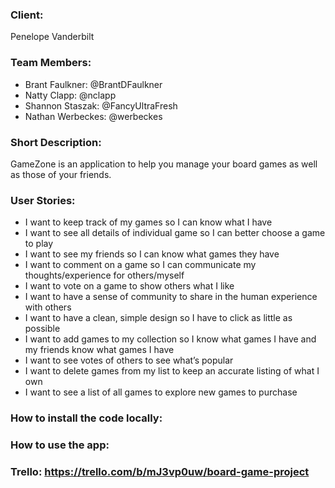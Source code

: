 ### Client:
Penelope Vanderbilt

### Team Members:
- Brant Faulkner: @BrantDFaulkner
- Natty Clapp: @nclapp
- Shannon Staszak: @FancyUltraFresh
- Nathan Werbeckes: @werbeckes

### Short Description:
GameZone is an application to help you manage your board games as well as those of your friends.

### User Stories:
- I want to keep track of my games so I can know what I have
- I want to see all details of individual game so I can better choose a game to play
- I want to see my friends so I can know what games they have
- I want to comment on a game so I can communicate my thoughts/experience for others/myself
- I want to vote on a game to show others what I like
- I want to have a sense of community to share in the human experience with others
- I want to have a clean, simple design so I have to click as little as possible
- I want to add games to my collection so I know what games I have and my friends know what games I have
- I want to see votes of others to see what’s popular
- I want to delete games from my list to keep an accurate listing of what I own
- I want to see a list of all games to explore new games to purchase


### How to install the code locally:

### How to use the app:

### Trello: https://trello.com/b/mJ3vp0uw/board-game-project
